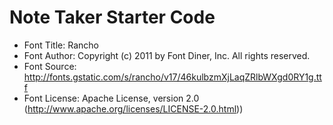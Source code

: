 # Note Taker Starter Code



- Font Title: Rancho
- Font Author: Copyright (c) 2011 by Font Diner, Inc. All rights reserved.
- Font Source: http://fonts.gstatic.com/s/rancho/v17/46kulbzmXjLaqZRlbWXgd0RY1g.ttf
- Font License: Apache License, version 2.0 (http://www.apache.org/licenses/LICENSE-2.0.html))